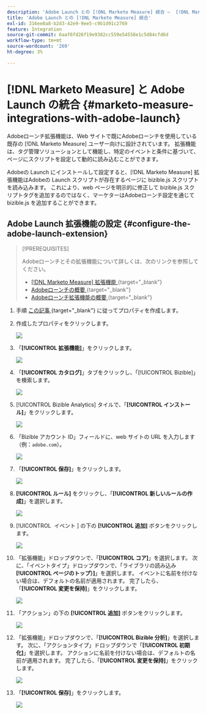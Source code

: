 ```yaml
---
description: 'Adobe Launch との [!DNL Marketo Measure] 統合 –  [!DNL Marketo Measure]'
title: 'Adobe Launch との [!DNL Marketo Measure] 統合'
exl-id: 316ee8a8-b2d3-42e9-9ee5-c9b1d91c2769
feature: Integration
source-git-commit: 6aaf6fd26f19e9382cc559e54558e1c5d84cfd6d
workflow-type: tm+mt
source-wordcount: '269'
ht-degree: 3%

---
```


# [!DNL Marketo Measure] と Adobe Launch の統合 {#marketo-measure-integrations-with-adobe-launch}

Adobeローンチ拡張機能は、Web サイトで既にAdobeローンチを使用している既存の [!DNL Marketo Measure] ユーザー向けに設計されています。 拡張機能は、タグ管理ソリューションとして機能し、特定のイベントと条件に基づいて、ページにスクリプトを設定して動的に読み込むことができます。

Adobeの Launch にインストールして設定すると、[!DNL Marketo Measure] 拡張機能はAdobeの Launch スクリプトが存在するページに bizible.js スクリプトを読み込みます。 これにより、web ページを明示的に修正して bizible.js スクリプトタグを追加するのではなく、マーケターはAdobeローンチ設定を通じて bizible.js を追加することができます。

## Adobe Launch 拡張機能の設定 {#configure-the-adobe-launch-extension}

>[!PREREQUISITES]
>
>Adobeローンチとその拡張機能について詳しくは、次のリンクを参照してください。
>
>* [[!DNL Marketo Measure]  拡張機能 ](https://experienceleague.adobe.com/docs/experience-platform/destinations/catalog/email/bizible.html?lang=ja#catalog){target="_blank"}
>* [Adobeローンチの概要 ](https://experienceleague.adobe.com/docs/platform-learn/implement-in-websites/overview.html?lang=ja){target="_blank"}
>* [Adobeローンチ拡張機能の概要 ](https://experienceleague.adobe.com/docs/experience-platform/tags/extension-dev/overview.html?lang=ja){target="_blank"}

1. 手順 [ この記事 ](https://experienceleague.adobe.com/docs/platform-learn/implement-in-websites/configure-tags/create-a-property.html?lang=ja#go-to-the-data-collection-interface){target="_blank"} に従ってプロパティを作成します。

1. 作成したプロパティをクリックします。

   ![](assets/marketo-measure-integrations-with-adobe-launch-1.png)

1. 「**[!UICONTROL 拡張機能]**」をクリックします。

   ![](assets/marketo-measure-integrations-with-adobe-launch-2.png)

1. 「**[!UICONTROL カタログ]**」タブをクリックし、「[!UICONTROL Bizible]」を検索します。

   ![](assets/marketo-measure-integrations-with-adobe-launch-3.png)

1. [!UICONTROL Bizible Analytics] タイルで、「**[!UICONTROL インストール]**」をクリックします。

   ![](assets/marketo-measure-integrations-with-adobe-launch-4.png)

1. 「Bizible アカウント ID」フィールドに、web サイトの URL を入力します（例：`adobe.com`）。

   ![](assets/marketo-measure-integrations-with-adobe-launch-5.png)

1. 「**[!UICONTROL 保存]**」をクリックします。

   ![](assets/marketo-measure-integrations-with-adobe-launch-6.png)

1. **[!UICONTROL ルール]** をクリックし、「**[!UICONTROL 新しいルールの作成]**」を選択します。

   ![](assets/marketo-measure-integrations-with-adobe-launch-7.png)

1. [!UICONTROL &#x200B; イベント &#x200B;] の下の **[!UICONTROL 追加]** ボタンをクリックします。

   ![](assets/marketo-measure-integrations-with-adobe-launch-8.png)

1. 「拡張機能」ドロップダウンで、「**[!UICONTROL コア]**」を選択します。 次に、「イベントタイプ」ドロップダウンで、「ライブラリの読み込み **[!UICONTROL ページのトップ）]**」を選択します。 イベントに名前を付けない場合は、デフォルトの名前が適用されます。 完了したら、「**[!UICONTROL 変更を保持]**」をクリックします。

   ![](assets/marketo-measure-integrations-with-adobe-launch-9.png)

1. 「アクション」の下の **[!UICONTROL 追加]** ボタンをクリックします。

   ![](assets/marketo-measure-integrations-with-adobe-launch-10.png)

1. 「拡張機能」ドロップダウンで、「**[!UICONTROL Bizible 分析]**」を選択します。 次に、「アクションタイプ」ドロップダウンで「**[!UICONTROL 初期化]**」を選択します。 アクションに名前を付けない場合は、デフォルトの名前が適用されます。 完了したら、「**[!UICONTROL 変更を保持]**」をクリックします。

   ![](assets/marketo-measure-integrations-with-adobe-launch-11.png)

1. 「**[!UICONTROL 保存]**」をクリックします。

   ![](assets/marketo-measure-integrations-with-adobe-launch-12.png)

